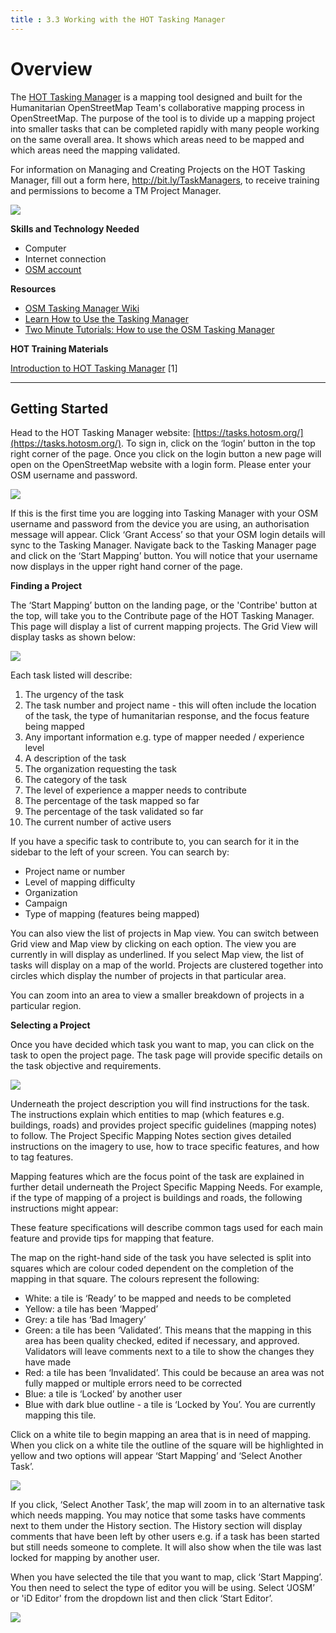 ```yaml
---
title : 3.3 Working with the HOT Tasking Manager
---
```


# Overview
The [HOT Tasking Manager](https://tasks.hotosm.org/) is a mapping tool designed and built for the Humanitarian OpenStreetMap Team's collaborative mapping process in OpenStreetMap. The purpose of the tool is to divide up a mapping project into smaller tasks that can be completed rapidly with many people working on the same overall area. It shows which areas need to be mapped and which areas need the mapping validated.

For information on Managing and Creating Projects on the HOT Tasking Manager, fill out a form here, http://bit.ly/TaskManagers, to receive training and permissions to become a TM Project Manager.

![](/images/digitization-and-editing/TM_navigating.gif)


**Skills and Technology Needed**

* Computer
* Internet connection
* [OSM account](https://github.com/hotosm/toolbox/wiki/1.2-Opening-OSM-accounts)

**Resources**

* [OSM Tasking Manager Wiki](https://wiki.openstreetmap.org/wiki/OSM_Tasking_Manager)
* [Learn How to Use the Tasking Manager](https://tasks.hotosm.org/learn)
* [Two Minute Tutorials: How to use the OSM Tasking Manager](https://www.youtube.com/watch?reload=9&v=_feTGQXLf_M)


**HOT Training Materials** <br>

[Introduction to HOT Tasking Manager](https://docs.google.com/presentation/d/1fpNA1qVn_FzeFnktdw6y3lal8gkY3vSkoIaDJYem7cA/edit#slide=id.g51d3d58777_0_0) [1]

***

## Getting Started

Head to the HOT Tasking Manager website: [https://tasks.hotosm.org/](https://tasks.hotosm.org/). To sign in, click on the ‘login’ button in the top right corner of the page. Once you click on the login button a new page will open on the OpenStreetMap website with a login form. Please enter your OSM username and password. 


![](/images/digitization-and-editing/TM1.gif)


If this is the first time you are logging into Tasking Manager with your OSM username and password from the device you are using, an authorisation message will appear. Click ‘Grant Access’ so that your OSM login details will sync to the Tasking Manager. Navigate back to the Tasking Manager page and click on the ‘Start Mapping’ button. You will notice that your username now displays in the upper right hand corner of the page.



**Finding a Project**

The ‘Start Mapping’ button on the landing page, or the 'Contribe' button at the top, will take you to the Contribute page of the HOT Tasking Manager. This page will display a list of current mapping projects. The Grid View will display tasks as shown below:

![](/images/digitization-and-editing/TM_contribute.gif)

Each task listed will describe:

1. The urgency of the task
2. The task number and project name - this will often include the location of the task, the type of humanitarian response, and the focus feature being mapped
3. Any important information e.g. type of mapper needed / experience level
4. A description of the task 
5. The organization requesting the task
6. The category of the task
7. The level of experience a mapper needs to contribute
8. The percentage of the task mapped so far
9. The percentage of the task validated so far
10. The current number of active users



If you have a specific task to contribute to, you can search for it in the sidebar to the left of your screen. You can search by:



*   Project name or number
*   Level of mapping difficulty
*   Organization 
*   Campaign
*   Type of mapping (features being mapped)

You can also view the list of projects in Map view. You can switch between Grid view and Map view by clicking on each option. The view you are currently in will display as underlined. If you select Map view, the list of tasks will display on a map of the world. Projects are clustered together into circles which display the number of projects in that particular area.

You can zoom into an area to view a smaller breakdown of projects in a particular region.


**Selecting a Project**

Once you have decided which task you want to map, you can click on the task to open the project page. The task page will provide specific details on the task objective and requirements.


![](/images/digitization-and-editing/TM_instructions.gif)


Underneath the project description you will find instructions for the task. The instructions explain which entities to map (which features e.g. buildings, roads) and provides project specific guidelines (mapping notes) to follow. The Project Specific Mapping Notes section gives detailed instructions on the imagery to use, how to trace specific features, and how to tag features. 

Mapping features which are the focus point of the task are explained in further detail underneath the Project Specific Mapping Needs. For example, if the type of mapping of a project is buildings and roads, the following instructions might appear:

These feature specifications will describe common tags used for each main feature and provide tips for mapping that feature. 

The map on the right-hand side of the task you have selected is split into squares which are colour coded dependent on the completion of the mapping in that square. The colours represent the following:

*   White: a tile is ‘Ready’ to be mapped and needs to be completed
*   Yellow: a tile has been ‘Mapped’ 
*   Grey: a tile has ‘Bad Imagery’
*   Green: a tile has been ‘Validated’. This means that the mapping in this area has been quality checked, edited if necessary, and approved. Validators will leave comments next to a tile to show the changes they have made 
*   Red: a tile has been ‘Invalidated’. This could be because an area was not fully mapped or multiple errors need to be corrected
*   Blue: a tile is ‘Locked’ by another user
*   Blue with dark blue outline - a tile is ‘Locked by You’. You are currently mapping this tile.

Click on a white tile to begin mapping an area that is in need of mapping. When you click on a white tile the outline of the square will be highlighted in yellow and two options will appear ‘Start Mapping’ and ‘Select Another Task’.

![](/images/digitization-and-editing/TM_selecttask.gif)

If you click, ‘Select Another Task’, the map will zoom in to an alternative task which needs mapping. You may notice that some tasks have comments next to them under the History section. The History section will display comments that have been left by other users e.g. if a task has been started but still needs someone to complete. It will also show when the tile was last locked for mapping by another user.

When you have selected the tile that you want to map, click ‘Start Mapping’. You then need to select the type of editor you will be using. Select ‘JOSM’ or 'iD Editor' from the dropdown list and then click ‘Start Editor’. 

![](/images/digitization-and-editing/TM_selecteditor.gif)

